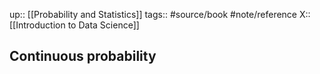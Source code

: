 up:: [[Probability and Statistics]]
tags:: #source/book #note/reference
X:: [[Introduction to Data Science]]

## Continuous probability

